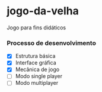 # jogo-da-velha
Jogo para fins didáticos

### Processo de desenvolvimento
- [x] Estrutura básica
- [x] Interface gráfica
- [x] Mecânica de jogo
- [ ] Modo single player
- [ ] Modo multiplayer
